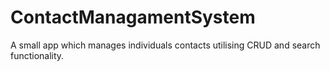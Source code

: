 # ContactManagamentSystem
A small app which manages individuals contacts utilising CRUD and search functionality.
